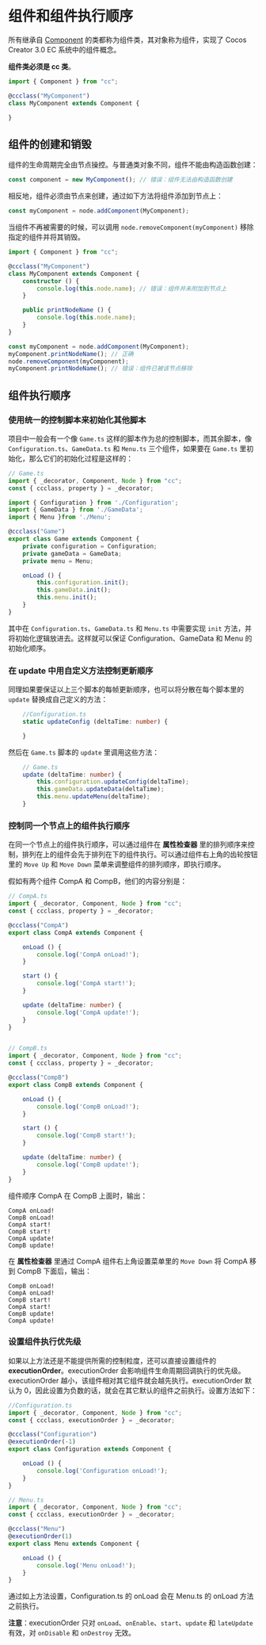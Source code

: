 # 组件和组件执行顺序

所有继承自 [Component](../../../api/zh/classes/component.component-1.html) 的类都称为组件类，其对象称为组件，实现了 Cocos Creator 3.0 EC 系统中的组件概念。

**组件类必须是 cc 类**。

```ts
import { Component } from "cc";

@ccclass("MyComponent")
class MyComponent extends Component {

}
```

## 组件的创建和销毁

组件的生命周期完全由节点操控。与普通类对象不同，组件不能由构造函数创建：

```ts
const component = new MyComponent(); // 错误：组件无法由构造函数创建
```

相反地，组件必须由节点来创建，通过如下方法将组件添加到节点上：

```ts
const myComponent = node.addComponent(MyComponent);
```

当组件不再被需要的时候，可以调用 `node.removeComponent(myComponent)` 移除指定的组件并将其销毁。

```ts
import { Component } from "cc";

@ccclass("MyComponent")
class MyComponent extends Component {
    constructor () {
        console.log(this.node.name); // 错误：组件并未附加到节点上
    }

    public printNodeName () {
        console.log(this.node.name);
    }
}
```

```ts
const myComponent = node.addComponent(MyComponent);
myComponent.printNodeName(); // 正确
node.removeComponent(myComponent);
myComponent.printNodeName(); // 错误：组件已被该节点移除
```

## 组件执行顺序

### 使用统一的控制脚本来初始化其他脚本

项目中一般会有一个像 `Game.ts` 这样的脚本作为总的控制脚本，而其余脚本，像 `Configuration.ts`、`GameData.ts` 和 `Menu.ts` 三个组件，如果要在 `Game.ts` 里初始化，那么它们的初始化过程是这样的：

```ts
// Game.ts
import { _decorator, Component, Node } from "cc";
const { ccclass, property } = _decorator;

import { Configuration } from './Configuration';
import { GameData } from './GameData';
import { Menu }from './Menu';

@ccclass("Game")
export class Game extends Component {
    private configuration = Configuration;
    private gameData = GameData;
    private menu = Menu;

    onLoad () {
        this.configuration.init();
        this.gameData.init();
        this.menu.init();
    }
}

```

其中在 `Configuration.ts`、`GameData.ts` 和 `Menu.ts` 中需要实现 `init` 方法，并将初始化逻辑放进去。这样就可以保证 Configuration、GameData 和 Menu 的初始化顺序。

### 在 update 中用自定义方法控制更新顺序

同理如果要保证以上三个脚本的每帧更新顺序，也可以将分散在每个脚本里的 `update` 替换成自己定义的方法：

```ts
    //Configuration.ts
    static updateConfig (deltaTime: number) {

    }
```

然后在 `Game.ts` 脚本的 `update` 里调用这些方法：

```ts
    // Game.ts
    update (deltaTime: number) {
        this.configuration.updateConfig(deltaTime);
        this.gameData.updateData(deltaTime);
        this.menu.updateMenu(deltaTime);
    }
```

### 控制同一个节点上的组件执行顺序

在同一个节点上的组件执行顺序，可以通过组件在 **属性检查器** 里的排列顺序来控制，排列在上的组件会先于排列在下的组件执行。可以通过组件右上角的齿轮按钮里的 `Move Up` 和 `Move Down` 菜单来调整组件的排列顺序，即执行顺序。

假如有两个组件 CompA 和 CompB，他们的内容分别是：

```ts
// CompA.ts
import { _decorator, Component, Node } from "cc";
const { ccclass, property } = _decorator;

@ccclass("CompA")
export class CompA extends Component {

    onLoad () {
        console.log('CompA onLoad!');
    }

    start () {
        console.log('CompA start!');
    }

    update (deltaTime: number) {
        console.log('CompA update!');
    }
}


// CompB.ts
import { _decorator, Component, Node } from "cc";
const { ccclass, property } = _decorator;

@ccclass("CompB")
export class CompB extends Component {

    onLoad () {
        console.log('CompB onLoad!');
    }

    start () {
        console.log('CompB start!');
    }

    update (deltaTime: number) {
        console.log('CompB update!');
    }
}

```

组件顺序 CompA 在 CompB 上面时，输出：

```
CompA onLoad!
CompB onLoad!
CompA start!
CompB start!
CompA update!
CompB update!
```

在 **属性检查器** 里通过 CompA 组件右上角设置菜单里的 `Move Down` 将 CompA 移到 CompB 下面后，输出：

```
CompB onLoad!
CompA onLoad!
CompB start!
CompA start!
CompB update!
CompA update!
```

### 设置组件执行优先级

如果以上方法还是不能提供所需的控制粒度，还可以直接设置组件的 **executionOrder**。executionOrder 会影响组件生命周期回调执行的优先级。executionOrder 越小，该组件相对其它组件就会越先执行。executionOrder 默认为 0，因此设置为负数的话，就会在其它默认的组件之前执行。设置方法如下：

```ts
//Configuration.ts
import { _decorator, Component, Node } from "cc";
const { ccclass, executionOrder } = _decorator;

@ccclass("Configuration")
@executionOrder(-1)
export class Configuration extends Component {

    onLoad () {
        console.log('Configuration onLoad!');
    }
}
```

```ts
// Menu.ts
import { _decorator, Component, Node } from "cc";
const { ccclass, executionOrder } = _decorator;

@ccclass("Menu")
@executionOrder(1)
export class Menu extends Component {

    onLoad () {
        console.log('Menu onLoad!');
    }
}
```

通过如上方法设置，Configuration.ts 的 onLoad 会在 Menu.ts 的 onLoad 方法之前执行。

**注意**：executionOrder 只对 `onLoad`、`onEnable`、`start`、`update` 和 `lateUpdate` 有效，对 `onDisable` 和 `onDestroy` 无效。
